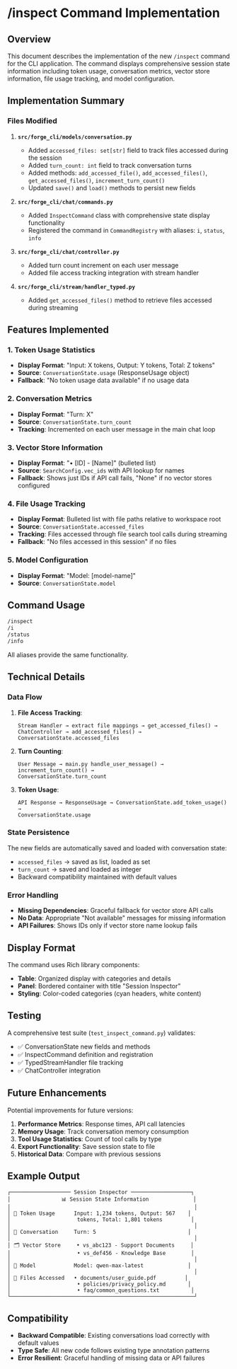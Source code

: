 # /inspect Command Implementation

## Overview

This document describes the implementation of the new `/inspect` command for the CLI application. The command displays comprehensive session state information including token usage, conversation metrics, vector store information, file usage tracking, and model configuration.

## Implementation Summary

### Files Modified

1. **`src/forge_cli/models/conversation.py`**
   - Added `accessed_files: set[str]` field to track files accessed during the session
   - Added `turn_count: int` field to track conversation turns
   - Added methods: `add_accessed_file()`, `add_accessed_files()`, `get_accessed_files()`, `increment_turn_count()`
   - Updated `save()` and `load()` methods to persist new fields

2. **`src/forge_cli/chat/commands.py`**
   - Added `InspectCommand` class with comprehensive state display functionality
   - Registered the command in `CommandRegistry` with aliases: `i`, `status`, `info`

3. **`src/forge_cli/chat/controller.py`**
   - Added turn count increment on each user message
   - Added file access tracking integration with stream handler

4. **`src/forge_cli/stream/handler_typed.py`**
   - Added `get_accessed_files()` method to retrieve files accessed during streaming

## Features Implemented

### 1. Token Usage Statistics
- **Display Format**: "Input: X tokens, Output: Y tokens, Total: Z tokens"
- **Source**: `ConversationState.usage` (ResponseUsage object)
- **Fallback**: "No token usage data available" if no usage data

### 2. Conversation Metrics
- **Display Format**: "Turn: X"
- **Source**: `ConversationState.turn_count`
- **Tracking**: Incremented on each user message in the main chat loop

### 3. Vector Store Information
- **Display Format**: "• [ID] - [Name]" (bulleted list)
- **Source**: `SearchConfig.vec_ids` with API lookup for names
- **Fallback**: Shows just IDs if API call fails, "None" if no vector stores configured

### 4. File Usage Tracking
- **Display Format**: Bulleted list with file paths relative to workspace root
- **Source**: `ConversationState.accessed_files`
- **Tracking**: Files accessed through file search tool calls during streaming
- **Fallback**: "No files accessed in this session" if no files

### 5. Model Configuration
- **Display Format**: "Model: [model-name]"
- **Source**: `ConversationState.model`

## Command Usage

```bash
/inspect
/i
/status
/info
```

All aliases provide the same functionality.

## Technical Details

### Data Flow

1. **File Access Tracking**:
   ```
   Stream Handler → extract file mappings → get_accessed_files() → 
   ChatController → add_accessed_files() → ConversationState.accessed_files
   ```

2. **Turn Counting**:
   ```
   User Message → main.py handle_user_message() → increment_turn_count() →
   ConversationState.turn_count
   ```

3. **Token Usage**:
   ```
   API Response → ResponseUsage → ConversationState.add_token_usage() → 
   ConversationState.usage
   ```

### State Persistence

The new fields are automatically saved and loaded with conversation state:
- `accessed_files` → saved as list, loaded as set
- `turn_count` → saved and loaded as integer
- Backward compatibility maintained with default values

### Error Handling

- **Missing Dependencies**: Graceful fallback for vector store API calls
- **No Data**: Appropriate "Not available" messages for missing information
- **API Failures**: Shows IDs only if vector store name lookup fails

## Display Format

The command uses Rich library components:
- **Table**: Organized display with categories and details
- **Panel**: Bordered container with title "Session Inspector"
- **Styling**: Color-coded categories (cyan headers, white content)

## Testing

A comprehensive test suite (`test_inspect_command.py`) validates:
- ✅ ConversationState new fields and methods
- ✅ InspectCommand definition and registration
- ✅ TypedStreamHandler file tracking
- ✅ ChatController integration

## Future Enhancements

Potential improvements for future versions:
1. **Performance Metrics**: Response times, API call latencies
2. **Memory Usage**: Track conversation memory consumption
3. **Tool Usage Statistics**: Count of tool calls by type
4. **Export Functionality**: Save session state to file
5. **Historical Data**: Compare with previous sessions

## Example Output

```
┌─────────────────── Session Inspector ───────────────────┐
│                📊 Session State Information              │
│                                                          │
│ 🔢 Token Usage      Input: 1,234 tokens, Output: 567    │
│                     tokens, Total: 1,801 tokens         │
│                                                          │
│ 💬 Conversation     Turn: 5                             │
│                                                          │
│ 🗂️ Vector Store     • vs_abc123 - Support Documents     │
│                     • vs_def456 - Knowledge Base        │
│                                                          │
│ 🤖 Model            Model: qwen-max-latest              │
│                                                          │
│ 📁 Files Accessed   • documents/user_guide.pdf         │
│                     • policies/privacy_policy.md       │
│                     • faq/common_questions.txt          │
└──────────────────────────────────────────────────────────┘
```

## Compatibility

- **Backward Compatible**: Existing conversations load correctly with default values
- **Type Safe**: All new code follows existing type annotation patterns
- **Error Resilient**: Graceful handling of missing data or API failures
